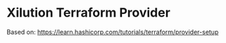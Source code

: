 # Xilution Terraform Provider

Based on: https://learn.hashicorp.com/tutorials/terraform/provider-setup

